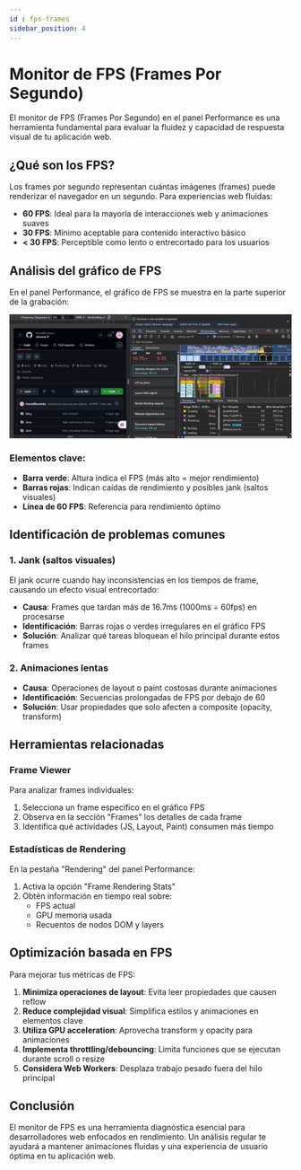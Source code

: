 ```yaml
---
id : fps-frames
sidebar_position: 4
---
```


# Monitor de FPS (Frames Por Segundo)

El monitor de FPS (Frames Por Segundo) en el panel Performance es una herramienta fundamental para evaluar la fluidez y capacidad de respuesta visual de tu aplicación web.

## ¿Qué son los FPS?

Los frames por segundo representan cuántas imágenes (frames) puede renderizar el navegador en un segundo. Para experiencias web fluidas:

- **60 FPS**: Ideal para la mayoría de interacciones web y animaciones suaves
- **30 FPS**: Mínimo aceptable para contenido interactivo básico
- **< 30 FPS**: Perceptible como lento o entrecortado para los usuarios

## Análisis del gráfico de FPS

En el panel Performance, el gráfico de FPS se muestra en la parte superior de la grabación:

![Gráfico de FPS](img/fps-chart.png)

### Elementos clave:

- **Barra verde**: Altura indica el FPS (más alto = mejor rendimiento)
- **Barras rojas**: Indican caídas de rendimiento y posibles jank (saltos visuales)
- **Línea de 60 FPS**: Referencia para rendimiento óptimo

## Identificación de problemas comunes

### 1. Jank (saltos visuales)

El jank ocurre cuando hay inconsistencias en los tiempos de frame, causando un efecto visual entrecortado:

- **Causa**: Frames que tardan más de 16.7ms (1000ms ÷ 60fps) en procesarse
- **Identificación**: Barras rojas o verdes irregulares en el gráfico FPS
- **Solución**: Analizar qué tareas bloquean el hilo principal durante estos frames

### 2. Animaciones lentas

- **Causa**: Operaciones de layout o paint costosas durante animaciones
- **Identificación**: Secuencias prolongadas de FPS por debajo de 60
- **Solución**: Usar propiedades que solo afecten a composite (opacity, transform)

## Herramientas relacionadas

### Frame Viewer

Para analizar frames individuales:

1. Selecciona un frame específico en el gráfico FPS
2. Observa en la sección "Frames" los detalles de cada frame
3. Identifica qué actividades (JS, Layout, Paint) consumen más tiempo

### Estadísticas de Rendering

En la pestaña "Rendering" del panel Performance:

1. Activa la opción "Frame Rendering Stats" 
2. Obtén información en tiempo real sobre:
   - FPS actual
   - GPU memoria usada
   - Recuentos de nodos DOM y layers

## Optimización basada en FPS

Para mejorar tus métricas de FPS:

1. **Minimiza operaciones de layout**: Evita leer propiedades que causen reflow
2. **Reduce complejidad visual**: Simplifica estilos y animaciones en elementos clave
3. **Utiliza GPU acceleration**: Aprovecha transform y opacity para animaciones
4. **Implementa throttling/debouncing**: Limita funciones que se ejecutan durante scroll o resize
5. **Considera Web Workers**: Desplaza trabajo pesado fuera del hilo principal

## Conclusión

El monitor de FPS es una herramienta diagnóstica esencial para desarrolladores web enfocados en rendimiento. Un análisis regular te ayudará a mantener animaciones fluidas y una experiencia de usuario óptima en tu aplicación web.